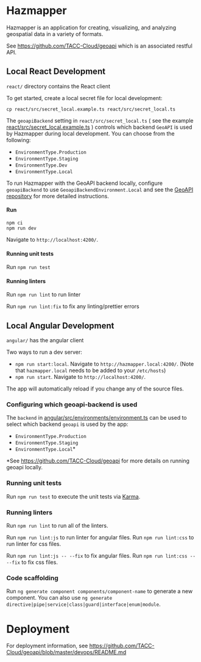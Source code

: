 # Hazmapper

Hazmapper is an application for creating, visualizing, and analyzing geospatial data in a variety of formats.

See https://github.com/TACC-Cloud/geoapi which is an associated restful API.

## Local React Development

`react/` directory contains the React client

To get started, create a local secret file for local development:
```
cp react/src/secret_local.example.ts react/src/secret_local.ts
```

The `geoapiBackend` setting in `react/src/secret_local.ts` ( see the example [react/src/secret_local.example.ts](react/src/secret_local.example.ts) ) controls which backend `GeoAPI` is used by Hazmapper during local development. You can choose from the following:

* `EnvironmentType.Production`
* `EnvironmentType.Staging`
* `EnvironmentType.Dev`
* `EnvironmentType.Local`

To run Hazmapper with the GeoAPI backend locally, configure `geoapiBackend` to use `GeoapiBackendEnvironment.Local` and see the [GeoAPI repository](https://github.com/TACC-Cloud/geoapi) for more detailed instructions.

#### Run

```
npm ci
npm run dev
```

Navigate to `http://localhost:4200/`.

#### Running unit tests

Run `npm run test`

#### Running linters

Run `npm run lint` to run linter

Run `npm run lint:fix` to fix any linting/prettier errors

## Local Angular Development

`angular/` has the angular client

Two ways to run a dev server:
* `npm run start:local`. Navigate to `http://hazmapper.local:4200/`.  (Note that `hazmapper.local` needs to be added to your `/etc/hosts`)
* `npm run start`. Navigate to `http://localhost:4200/`.

The app will automatically reload if you change any of the source files.

### Configuring which geoapi-backend is used

The `backend` in [angular/src/environments/environment.ts](angular/src/environments/environment.ts) can be used to select which backend `geoapi` is used by the app:

* `EnvironmentType.Production`
* `EnvironmentType.Staging`
* `EnvironmentType.Local`\*

\*See https://github.com/TACC-Cloud/geoapi for more details on running geoapi locally.

### Running unit tests

Run `npm run test` to execute the unit tests via [Karma](https://karma-runner.github.io).

### Running linters

Run `npm run lint` to run all of the linters.

Run `npm run lint:js` to run linter for angular files.
Run `npm run lint:css` to run linter for css files.

Run `npm run lint:js -- --fix` to fix angular files.
Run `npm run lint:css -- --fix` to fix css files.

### Code scaffolding

Run `ng generate component components/component-name` to generate a new component. You can also use `ng generate directive|pipe|service|class|guard|interface|enum|module`.

# Deployment

For deployment information, see https://github.com/TACC-Cloud/geoapi/blob/master/devops/README.md
